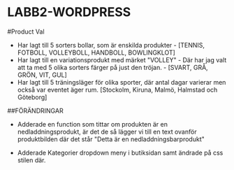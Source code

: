 # LABB2-WORDPRESS

#Product Val

- Har lagt till 5 sorters bollar, som är enskilda produkter - [TENNIS, FOTBOLL, VOLLEYBOLL, HANDBOLL, BOWLINGKLOT]
- Har lagt till en variationsprodukt med märket "VOLLEY" - Där har jag valt att ta med 5 olika sorters färger på just den tröjan. - [SVART, GRÅ, GRÖN, VIT, GUL]
- Har lagt till 5 träningsläger för olika sporter, där antal dagar varierar men också var eventet äger rum. [Stockolm, Kiruna, Malmö, Halmstad och Göteborg]

##FÖRÄNDRINGAR

- Adderade en function som tittar om produkten är en nedladdningsprodukt, är det de så lägger vi till en text ovanför produktbilden där det står "Detta är en nedladdningsbarprodukt"

- Adderade Kategorier dropdown meny i butiksidan samt ändrade på css stilen där.
